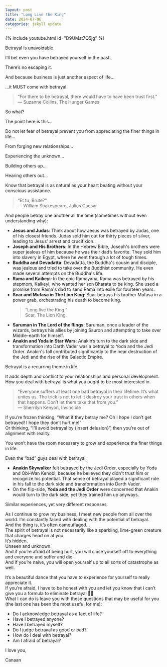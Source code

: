 ```yaml
---
layout: post
title: "Long Live the King"
date: 2024-07-06
categories: jekyll update
---
```

{% include youtube.html id="D9UMst7Q5jg" %}

Betrayal is unavoidable.

I’ll bet even you have betrayed yourself in the past.

There’s no escaping it.

And because business is just another aspect of life…

…it MUST come with betrayal.

> “For there to be betrayal, there would have to have been trust first.”  
> ― Suzanne Collins, The Hunger Games

So what?

The point here is this…

Do not let fear of betrayal prevent you from appreciating the finer things in life…

From forging new relationships…

Experiencing the unknown…

Building others up…

Hearing others out…

Know that betrayal is as natural as your heart beating without your conscious assistance.

> “Et tu, Brute?”  
> ― William Shakespeare, Julius Caesar

And people betray one another all the time (sometimes without even understanding why):

- **Jesus and Judas**: Think about how Jesus was betrayed by Judas, one of his closest friends. Judas sold him out for thirty pieces of silver, leading to Jesus' arrest and crucifixion.
- **Joseph and His Brothers**: In the Hebrew Bible, Joseph's brothers were super jealous of him because he was their dad’s favorite. They sold him into slavery in Egypt, where he went through a lot of tough times.
- **Buddha and Devadatta**: Devadatta, the Buddha's cousin and disciple, was jealous and tried to take over the Buddhist community. He even made several attempts on the Buddha's life.
- **Rama and Kaikeyi**: In the epic Ramayana, Rama was betrayed by his stepmom, Kaikeyi, who wanted her son Bharata to be king. She used a promise from Rama's dad to send Rama into exile for fourteen years.
- **Scar and Mufasa in The Lion King**: Scar betrays his brother Mufasa in a power grab, orchestrating his death to become king.
  > “Long live the King.”  
  > Scar, The Lion King.
- **Saruman in The Lord of the Rings**: Saruman, once a leader of the wizards, betrays his allies by joining Sauron and attempting to take over Middle-earth for himself.
- **Anakin and Yoda in Star Wars**: Anakin’s turn to the dark side and transformation into Darth Vader was a betrayal to Yoda and the Jedi Order. Anakin's fall contributed significantly to the near destruction of the Jedi and the rise of the Galactic Empire.

Betrayal is a recurring theme in life.

It adds depth and conflict to your relationships and personal development.  
How you deal with betrayal is what you ought to be most interested in.

> “Everyone suffers at least one bad betrayal in their lifetime. It’s what unites us. The trick is not to let it destroy your trust in others when that happens. Don’t let them take that from you.”  
> ― Sherrilyn Kenyon, Invincible

If you’re frozen thinking, “What if they betray me? Oh I hope I don’t get betrayed! I hope they don’t hurt me!”  
Or thinking, “I’ll avoid betrayal by {insert delusion}”, then you’re out of alignment with reality.

You won’t have the room necessary to grow and experience the finer things in life.

Even the “bad” guys deal with betrayal.

- **Anakin Skywalker** felt betrayed by the Jedi Order, especially by Yoda and Obi-Wan Kenobi, because he believed they didn't trust him or recognize his potential. That sense of betrayal played a significant role in his fall to the dark side and transformation into Darth Vader.
- On the flip-side, **Yoda and the Jedi Order** were concerned that Anakin would turn to the dark side, yet they trained him up anyways.

Similar experiences, yet very different responses.

As I continue to grow my business, I meet new people from all over the world. I’m constantly faced with dealing with the potential of betrayal.  
And the thing is, it’s often camouflaged…  
The spirit of betrayal is not necessarily like a sparkling, lime-green creature that charges head on at you.  
It’s hidden.  
Unseen and unknown.  
And if you’re afraid of being hurt, you will close yourself off to everything and everyone and suffer and die.  
And if you’re naive, you will open yourself up to all sorts of catastrophe as well.

It’s a beautiful dance that you have to experience for yourself to really appreciate it.  
If you’re afraid, I have to be honest with you and let you know that I can’t give you a formula to eliminate betrayal 🤷‍♂️  
What I can do is leave you with these questions that may be useful for you (the last one has been the most useful for me):

- Do I acknowledge betrayal as a fact of life?
- Have I betrayed anyone?
- Have I betrayed myself?
- Do I judge betrayal as good or bad?
- How do I deal with betrayal?
- Am I afraid of betrayal?

I love you,

Canaan
